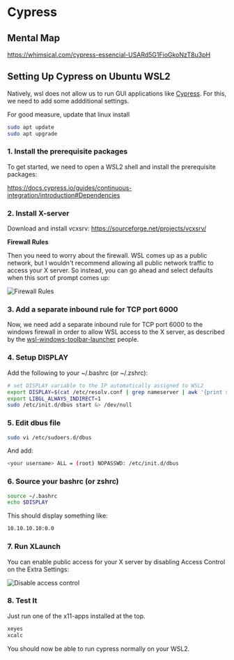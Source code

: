 # Cypress

## Mental Map

https://whimsical.com/cypress-essencial-USARd5G1FioGkoNzT8u3pH

## Setting Up Cypress on Ubuntu WSL2

Natively, wsl does not allow us to run GUI applications like [Cypress](cypress.io). For this, we need to add some addditional settings.

For good measure, update that linux install

```bash
sudo apt update
sudo apt upgrade
```

### 1. Install the prerequisite packages

To get started, we need to open a WSL2 shell and install the prerequisite packages:

https://docs.cypress.io/guides/continuous-integration/introduction#Dependencies

### 2. Install X-server

Download and install vcxsrv: https://sourceforge.net/projects/vcxsrv/

**Firewall Rules**

Then you need to worry about the firewall. WSL comes up as a public network, but I wouldn't recommend allowing all public network traffic to access your X server. So instead, you can go ahead and select defaults when this sort of prompt comes up:

![Firewall Rules](https://raw.githubusercontent.com/cascadium/wsl-windows-toolbar-launcher/master/assets/security_alert.png)

### 3. Add a separate inbound rule for TCP port 6000

Now, we need add a separate inbound rule for TCP port 6000 to the windows firewall in order to allow WSL access to the X server, as described by the [wsl-windows-toolbar-launcher](https://github.com/cascadium/wsl-windows-toolbar-launcher#firewall-rules) people.

### 4. Setup DISPLAY

Add the following to your ~/.bashrc (or ~/.zshrc):

```bash
# set DISPLAY variable to the IP automatically assigned to WSL2
export DISPLAY=$(cat /etc/resolv.conf | grep nameserver | awk '{print $2; exit;}'):0.0
export LIBGL_ALWAYS_INDIRECT=1
sudo /etc/init.d/dbus start &> /dev/null
```

### 5. Edit dbus file

```bash
sudo vi /etc/sudoers.d/dbus
```

And add:
```bash
<your username> ALL = (root) NOPASSWD: /etc/init.d/dbus
```

### 6. Source your bashrc (or zshrc)

```bash
source ~/.bashrc
echo $DISPLAY
```

This should display something like:

```bash
10.10.10.10:0.0
```

### 7. Run XLaunch

You can enable public access for your X server by disabling Access Control on the Extra Settings:

![Disable access control](https://i.stack.imgur.com/6C7AT.png)

### 8. Test It

Just run one of the x11-apps installed at the top.

```bash
xeyes
xcalc
```

You should now be able to run cypress normally on your WSL2.